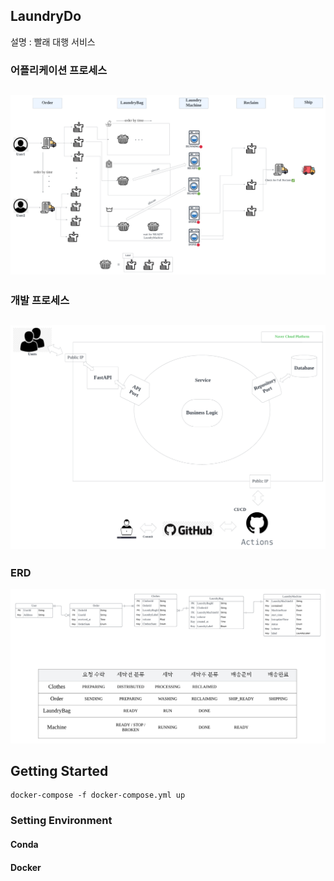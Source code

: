 ## LaundryDo
설명 : 빨래 대행 서비스  

### 어플리케이션 프로세스
![프로세스](<img/LaundryDO full process.png>)
---
### 개발 프로세스

![구상도](<img/LaundryDo Diagram.png>)
---
### ERD
![ERD](<img/LaundryDo ERD.png>)

## Getting Started
```
docker-compose -f docker-compose.yml up
```

### Setting Environment
#### Conda
#### Docker


